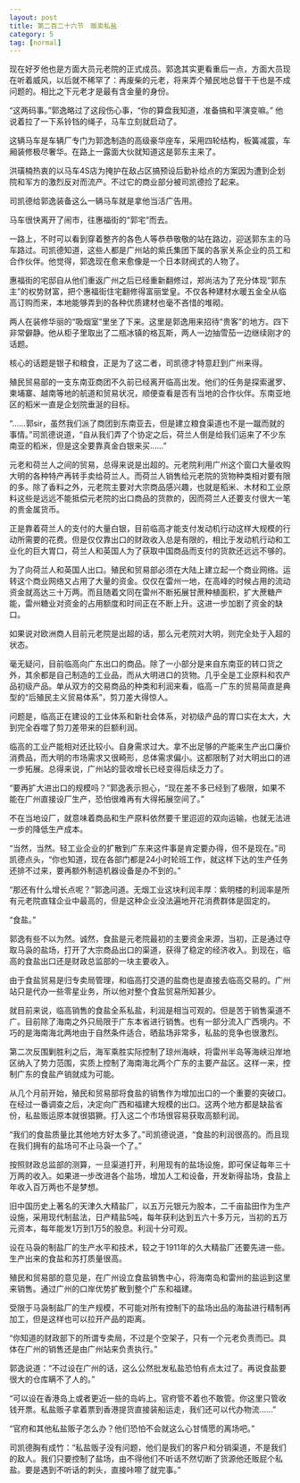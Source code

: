 ```yaml
---
layout: post
title: 第二百二十六节　贩卖私盐
category: 5
tag: [normal]
---
```


现在好歹他也是方面大员元老院的正式成员。郭逸其实更看重后一点，方面大员现在听着威风，以后就不稀罕了：再废柴的元老，将来弄个殖民地总督干干也是不成问题的。相比之下元老才是最有含金量的身份。

“这两码事。”郭逸略过了这段伤心事，“你的算盘我知道，准备搞和平演变嘛。” 他说着拉了一下系铃铛的绳子，马车立刻就启动了。

这辆马车是车辆厂专门为郭逸制造的高级豪华座车，采用四轮结构，板簧减震，车厢装修极尽奢华。在路上一露面大伙就知道这是郭东主来了。

洪璜楠热衷的以马车4S店为掩护在敌占区搞预设后勤补给点的方案因为遭到企划院和军方的激烈反对而流产。不过它的商业部分被司凯德捡了起来。

司凯德给郭逸装备这么一辆马车就是拿他当活广告用。

马车很快离开了闹市，往惠福街的“郭宅”而去。

一路上，不时可以看到穿着整齐的各色人等恭恭敬敬的站在路边，迎送郭东主的马车路过。司凯德知道，这些人都是广州站的紫氏集团下属的各家关系企业的员工和合作伙伴。他觉得，郭逸现在愈来愈像是一个日本财阀式的人物了。

惠福街的宅邸自从他们重返广州之后已经重新翻修过，郑尚洁为了充分体现“郭东主”的权势财富，把个惠福街住宅翻修得富丽堂皇。不仅各种建材水暖五金全从临高订购而来，本地能够弄到的各种优质建材也毫不吝惜的堆砌。

两人在装修华丽的“吸烟室”里坐了下来。这里是郭逸用来招待“贵客”的地方。四下非常僻静。他从柜子里取出了二瓶冰镇的格瓦斯，两人一边抽雪茄一边继续刚才的话题。

核心的话题是银子和粮食，正是为了这二者，司凯德才特意赶到广州来得。

殖民贸易部的一支东南亚商团不久前已经离开临高出发。他们的任务是探索暹罗、柬埔寨、越南等地的航道和贸易状况，顺便查看是否有当地的合作伙伴。东南亚地区的稻米一直是企划院垂涎的目标。

“……郭sir，虽然我们派了商团到东南亚去，但是建立粮食渠道也不是一蹴而就的事情。”司凯德说道，“自从我们弄了个协定之后，荷兰人倒是给我们运来了不少东南亚的稻米，但是这全要靠真金白银来买……”

元老和荷兰人之间的贸易，总得来说是出超的。元老院利用广州这个窗口大量收购大明的各种特产再转手卖给荷兰人。而荷兰人销售给元老院的货物种类相对要有限的多。除了香料之外，元老院主要对大宗商品感兴趣，也就是稻米、木材和工业原料这些是远远不能抵偿元老院的出口商品的货款的，因而荷兰人还要支付很大一笔的贵金属货币。

正是靠着荷兰人的支付的大量白银，目前临高才能支付发动机行动这样大规模的行动所需要的花费。但是仅仅靠出口的财政收入总是有限的，相比于发动机行动和工业化的巨大胃口，荷兰人和英国人为了获取中国商品而支付的货款还远远不够的。

为了向荷兰人和英国人出口。殖民和贸易部必须在大陆上建立起一个商业网络。运转这个商业网络又占用了大量的资金。仅仅在雷州一地，在高峰的时候占用的流动资金就高达三十万两。而且随着文同在雷州不断拓展甘蔗种植面积，扩大蔗糖产能，雷州糖业对资金的占用额度和时间正在不断上升。这进一步加剧了资金的缺口。

如果说对欧洲商人目前元老院是出超的话，那么元老院对大明，则完全处于入超的状态。

毫无疑问，目前临高向广东出口的商品。除了一小部分是来自东南亚的转口货之外，其余都是自己制造的工业品，而从大明进口的货物。几乎全是工业原料和农产品初级产品。单从双方的交易商品的种类和利润来看，临高－广东的贸易简直是典型的“后殖民主义贸易体系”，剪刀差大得惊人。

问题是，临高正在建设的工业体系和新社会体系，对初级产品的胃口实在太大，大到完全吞噬了剪刀差带来的巨额利润。

临高的工业产能相对还比较小。自身需求过大。拿不出足够的产能来生产出口廉价消费品，而大明的市场需求又很畸形，总体需求偏小。这都限制了对大明出口的进一步拓展。总得来说，广州站的营收增长已经变得后续乏力了。

“要再扩大进出口的规模吗？”郭逸表示担心，“现在差不多已经到了极限，如果不能在广州直接设厂生产，恐怕很难再有大得拓展空间了。”

不在当地设厂，就意味着商品和生产原料依然要千里迢迢的双向运输，也就无法进一步的降低生产成本。

“当然，当然。轻工业企业的扩散到广东来这件事是肯定要办得，但不是现在。”司凯德点头，“你也知道，现在各部门都是24小时轮班工作，就这样下达的生产任务还排不过来，要再额外制造机器设备是办不到的。”

“那还有什么增长点呢？”郭逸问道。无烟工业这块利润丰厚：紫明楼的利润率是所有元老院直辖企业中最高的，但是这种企业没法遍地开花消费群体是固定的。

“食盐。”

郭逸有些不以为然。诚然，食盐是元老院最初的主要资金来源，当初，正是通过夺取马袅的盐场，打开了大宗商品出口的渠道，获得了稳定的经济收入。到现在，临高的食盐出口还是财政总监部的一块主要收入。

由于食盐贸易是归专卖局管理，和临高打交道的盐商也是直接去临高交易的。广州站只是代办一些零星业务，所以他对整个食盐贸易所知甚少。

就目前来说，临高销售的食盐全系私盐，利润是相当可观的。但是苦于销售渠道不广。目前除了海南之外只局限于广东本省进行销售。也有一部分流入广西境内。不巧的是海南海北两地由于自然条件适合，晒盐场非常多，私盐的竞争也很激烈。

第二次反围剿胜利之后，海军乘胜实际控制了琼州海峡，将雷州半岛等海峡沿岸地区纳入了势力范围，实质上控制了海南海北两个广东的主要产盐区。这样一来，控制广东的食盐产销就成为可能。

从几个月前开始，殖民和贸易部将食盐的销售作为增加出口的一个重要的突破口。在经过一番调查之后，决定向广西和福建大规模的出口。这两个地方都是缺盐省份，私盐贩运原本就很猖獗。打入这二个市场很容易获取高额利润。

“我们的食盐质量比其他地方好太多了。”司凯德说道，“食盐的利润很高的。而且现在我们拥有的盐场可不止马袅一个了。”

按照财政总监部的测算，一旦渠道打开，利用现有的盐场设施，即可保证每年三十万两的收入。如果进一步改进各个盐场，增加人工和设备，开发新得盐场，食盐上年收入百万两也不是梦想。

旧中国历史上著名的天津久大精盐厂，以五万元银元为股本，二千亩盐田作为生产设施，采用现代制盐法，日产精盐5吨，每年获利达到五六十多万元，当初的五万元资本，每年能发1万到1万5的股息。利润十分可观。

设在马袅的制盐厂的生产水平和技术，较之于1911年的久大精盐厂还要先进一些。生产出来的食盐和苏打质量很高。

殖民和贸易部的意见是，在广州设立食盐销售中心，将海南岛和雷州的盐运到这里来销售。通过广州的口岸优势扩散到整个广东和福建。

受限于马袅制盐厂的生产规模，不可能对所有控制下的盐场出品的海盐进行精制再加工，但是这样也可以拉开产品的距离。

“你知道的财政部下的所谓专卖局，不过是个空架子，只有一个元老负责而已。具体在广州的销售还是由广州站来负责执行。”

郭逸说道：“不过设在广州的话，这么公然批发私盐恐怕有点太过了。再说食盐要很大的仓库瞒不了人的。”

“可以设在香港岛上或者更近一些的岛屿上。官府管不着也不敢管。你这里只管收钱开票。私盐贩子拿着票到香港提货直接装船运走，我们还可以代办物流……”

“官府和其他私盐贩子怎么办？他们恐怕不会就这么心甘情愿的离场吧。”

司凯德胸有成竹：“私盐贩子没有问题，他们是我们的客户和分销渠道，不是我们的敌人。我们只要控制了盐场，由不得他们不听话不然切断了货源他还贩屁个私盐。要是遇到不听话的刺头，直接咔嚓了就完事。”